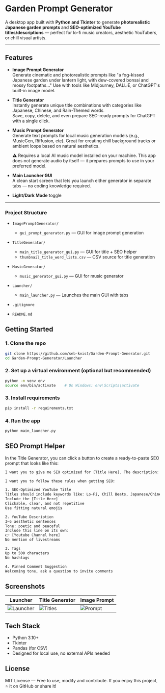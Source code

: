 # Garden Prompt Generator

A desktop app built with **Python and Tkinter** to generate **photorealistic Japanese garden prompts** and **SEO-optimized YouTube titles/descriptions** — perfect for lo-fi music creators, aesthetic YouTubers, or chill visual artists.

---

## Features

- **Image Prompt Generator**  
  Generate cinematic and photorealistic prompts like
  "a fog-kissed Japanese garden under lantern light, with dew-covered bonsai and mossy footpaths..."
  Use with tools like Midjourney, DALL·E, or ChatGPT's built-in image model.

- **Title Generator**  
  Instantly generate unique title combinations with categories like Japanese, Chinese, and Rain-Themed words.  
  Save, copy, delete, and even prepare SEO-ready prompts for ChatGPT with a single click.

- **Music Prompt Generator**  
  Generate text prompts for local music generation models (e.g., MusicGen, Riffusion, etc).
  Great for creating chill background tracks or ambient loops based on natural aesthetics.

  ⚠️ Requires a local AI music model installed on your machine.
  This app does not generate audio by itself — it prepares prompts to use in your preferred model.

- **Main Launcher GUI**  
  A clean start screen that lets you launch either generator in separate tabs — no coding knowledge required.

- **Light/Dark Mode** toggle

---
### Project Structure

- `ImagePromptGenerator/`
  - `gui_prompt_generator.py` — GUI for image prompt generation

- `TitleGenerator/`
  - `main_title_generator_gui.py` — GUI for title + SEO helper
  - `thumbnail_title_word_lists.csv` — CSV source for title generation
 
- `MusicGenerator/`
  - `music_generator_gui.py` — GUI for music generator

- `Launcher/`
  - `main_launcher.py` — Launches the main GUI with tabs

- `.gitignore`
- `README.md`




## Getting Started

### 1. Clone the repo
```bash
git clone https://github.com/seb-kvist/Garden-Prompt-Generator.git
cd Garden-Prompt-Generator/Launcher
```

### 2. Set up a virtual environment (optional but recommended)
```bash
python -m venv env
source env/bin/activate    # On Windows: env\Scripts\activate
```

### 3. Install requirements
```bash
pip install -r requirements.txt
```
### 4. Run the app
```bash
python main_launcher.py
```
## SEO Prompt Helper
In the Title Generator, you can click a button to create a ready-to-paste SEO prompt that looks like this:
```bash
I want you to give me SEO optimized for [Title Here]. The description:

I want you to follow these rules when getting SEO:

1. SEO-Optimized YouTube Title
Titles should include keywords like: Lo-Fi, Chill Beats, Japanese/Chinese Garden, Zen, Relaxing, Study, Sleep, Meditation, etc.
Include the [Title Here]
Clickable, clear, and not repetitive
Use fitting natural emojis

2. YouTube Description
3–5 aesthetic sentences
Tone: poetic and peaceful
Include this line on its own:
👉 [Youtube Channel here]
No mention of livestreams

3. Tags
Up to 500 characters
No hashtags

4. Pinned Comment Suggestion
Welcoming tone, ask a question to invite comments

```
## Screenshots
| Launcher                       | Title Generator            | Image Prompt                |
| ------------------------------ | -------------------------- | --------------------------- |
| ![Launcher](docs/launcher.png) | ![Titles](docs/titles.png) | ![Prompt](docs/prompts.png) |

## Tech Stack
- Python 3.10+
- Tkinter
- Pandas (for CSV)
- Designed for local use, no external APIs needed

## License
MIT License — Free to use, modify and contribute.
If you enjoy this project, ⭐️ it on GitHub or share it!
